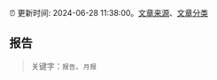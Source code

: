 :alarm_clock: 更新时间: 2024-06-28 11:38:00。[文章来源](/README.md)、[文章分类](/TAGS.md)

## 报告


> 关键字：`报告`、`月报`



